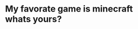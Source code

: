 <!DOCTYPE html>
<html>

<head>

</head>

<body>
  <h1>My favorate game is minecraft whats yours?
    </h1>

</body>

</html>
